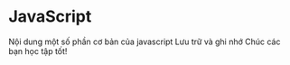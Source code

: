# JavaScript
Nội dung một số phần cơ bản của javascript
Lưu trữ và ghi nhớ
Chúc các bạn học tập tốt!

